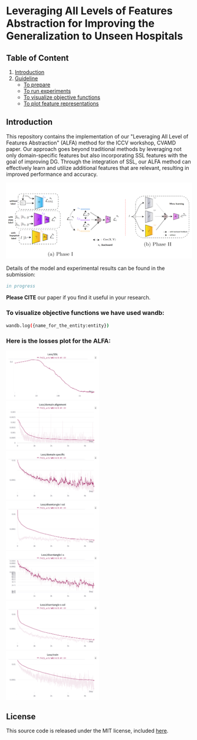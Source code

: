 # Leveraging All Levels of Features Abstraction for Improving the Generalization to Unseen Hospitals

## Table of Content

1. [Introduction](#intro)
2. [Guideline](#guideline)
    - [To prepare](#prepare)
    - [To run experiments](#experiments)
    - [To visualize objective functions](#visualize)
    - [To plot feature representations](#plot)
    
## <a name="intro"></a> Introduction


This repository contains the implementation of our "Leveraging All Level of Features Abstraction" (ALFA) method for the ICCV workshop, CVAMD paper. Our approach goes beyond traditional methods by leveraging not only domain-specific features but also incorporating SSL features with the goal of improving DG. Through the integration of SSL, our ALFA method can effectively learn and utilize additional features that are relevant, resulting in improved performance and accuracy.



![framework](gallery/insight.png)

Details of the model and experimental results can be found in the submission:
```bibtex
in progress
```
**Please CITE** our paper if you find it useful in your research.

### <a name="visualize"></a> To visualize objective functions we have used wandb:

```sh
wandb.log({name_for_the_entity:entity}) 
```

### <a name="Losses plots"></a> Here is the losses plot for the ALFA:

<img src="gallery/L_ssl_new.png" width="50%" height="50%">
<img src="gallery/L_i_new.png" width="50%" height="50%">
<img src="gallery/Ls_new.png" width="50%" height="50%">
<img src="gallery/L_disentangle i-ssl_new.png" width="50%" height="50%">
<img src="gallery/L_disentangle i-s_new.png" width="50%" height="50%">
<img src="gallery/L_disentangle s-ssl_new.png" width="50%" height="50%">
<img src="gallery/L_c_new.png" width="50%" height="50%">

## License

This source code is released under the MIT license, included [here](LICENSE).

